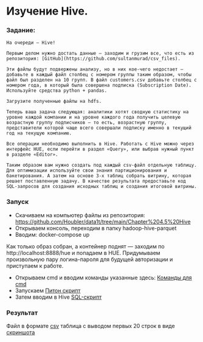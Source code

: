 # Изучение Hive.
### Задание:
```
На очереди — Hive!

Первым делом нужно достать данные — заходим и грузим все, что есть из репозитория: [GitHub](https://github.com/sultanmurad/csv_files).

Эти файлы будут подвержены анализу, но в них кое-чего недостает — добавьте в каждый файл столбец с номером группы таким образом, чтобы файл был разделен на 10 групп. В файл customers.csv добавьте столбец с номером года, в который была совершена подписка (Subscription Date). Используйте средства python + pandas.

Загрузите полученные файлы на hdfs. 

Теперь ваша задача следующая: аналитики хотят сводную статистику на уровне каждой компании и на уровне каждого года получить целевую возрастную группу подписчиков — то есть, возрастную группу, представители которой чаще всего совершали подписку именно в текущий год на текущую компанию. 

Все операции необходимо выполнить в Hive. Работать с Hive можно через интерфейс HUE, если перейти в раздел «Query», или выбрав нужный пункт в разделе «Editor».

Таким образом вам нужно создать под каждый csv-файл отдельную таблицу. Для оптимизации используйте свои знания партиционирования и бакетирования. А затем на основе 3-х таблиц собрать витрину, которая решает поставленную задачу. В качестве результата предоставьте код SQL-запросов для создания исходных таблиц и создания итоговой витрины.
```

### Запуск
 - Скачиваем на компьютер файлы из репозитория: https://github.com/Houbler/data1t/tree/main/Chapter%204.5%20Hive
 - Открываем консоль, переходим в папку hadoop-hive-parquet
 - Вводим: docker-compose up

 Как только образ собран, а контейнер поднят — заходим по http://localhost:8888/hue и попадаем в HUE. Придумываем произвольную пару логина-пароля для будущей авторизации и приступаем к работе. 
 
 - Открываем cmd и вводим команды указанные здесь: [Команды для cmd](load_to_container.txt)
 - Запускаем [Питон скрипт](data_processing.py)
 - Затем вводим в Hive [SQL-скрипт](hive.sql)

 ### Результат
 Файл в формате [csv](data_mart.csv)
 таблица с выводом первых 20 строк в виде [скриншота](result.png) 